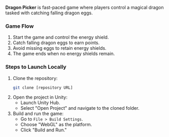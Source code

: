 
**Dragon Picker** is fast-paced game where players control a magical dragon tasked with catching falling dragon eggs. 

### Game Flow
1. Start the game and control the energy shield.
2. Catch falling dragon eggs to earn points.
3. Avoid missing eggs to retain energy shields.
4. The game ends when no energy shields remain.

### Steps to Launch Locally
1. Clone the repository:
   ```bash
   git clone [repository URL]
   ```
2. Open the project in Unity:
   - Launch Unity Hub.
   - Select "Open Project" and navigate to the cloned folder.
3. Build and run the game:
   - Go to `File > Build Settings`.
   - Choose "WebGL" as the platform.
   - Click "Build and Run."

 
 
